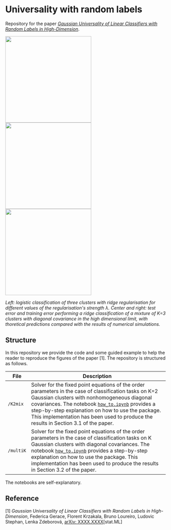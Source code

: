 # Universality with random labels
Repository for the paper [*Gaussian Universality of Linear Classifiers with Random Labels in High-Dimension*](https://arxiv.org/abs/XXXX.XXXX).

<p float="left">
  <img src="https://github.com/gsicuro/GaussMixtureProject/blob/main/plots/animation_logistic.gif" height="270" />
  <img src="https://github.com/gsicuro/GaussMixtureProject/blob/main/plots/GenErr.jpg" height="270">
  <img src="https://github.com/gsicuro/GaussMixtureProject/blob/main/plots/TrainErr.jpg" height="270">
</p>

*Left: logistic classification of three clusters with ridge regularisation for different values of the regularisation's strength λ. Center and right: test error and training error performing a ridge classification of a mixture of K=3 clusters with diagonal covariance in the high dimensional limit, with thoretical predictions compared with the results of numerical simulations.*

## Structure

In this repository we provide the code and some guided example to help the reader to reproduce the figures of the paper [1]. The repository is structured as follows.

| File                          | Description                                                                                                                                                    |
|-------------------------------|----------------------------------------------------------------------------------------------------------------------------------------------------------------|
| ```/K2mix``` | Solver for the fixed point equations of the order parameters in the case of classification tasks on K=2 Gaussian clusters with nonhomogeneous diagonal covariances. The notebook [```how_to.ipynb```](https://github.com/gsicuro/GaussMixtureProject/blob/main/K2mix/how_to.ipynb) provides a step-by-step explanation on how to use the package. This implementation has been used to produce the results in Section 3.1 of the paper.           |
| ```/multiK``` | Solver for the fixed point equations of the order parameters in the case of classification tasks on K Gaussian clusters with diagonal covariances. The notebook [```how_to.ipynb```](https://github.com/gsicuro/GaussMixtureProject/blob/main/multiK/how_to.ipynb) provides a step-by-step explanation on how to use the package. This implementation has been used to produce the results in Section 3.2 of the paper.                                     |

The notebooks are self-explanatory.

## Reference

[1] *Gaussian Universality of Linear Classifiers with Random Labels in High-Dimension*,
Federica Gerace, Florent Krzakala, Bruno Loureiro, Ludovic Stephan, Lenka Zdeborová, [arXiv: XXXX.XXXX](https://arxiv.org/abs/XXXX.XXXX)[stat.ML]
